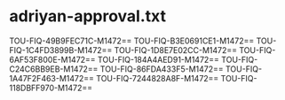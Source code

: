 # adriyan-approval.txt
TOU-FIQ-49B9FEC71C-M1472==
TOU-FIQ-B3E0691CE1-M1472==
TOU-FIQ-1C4FD3899B-M1472==
TOU-FIQ-1D8E7E02CC-M1472==
TOU-FIQ-6AF53F800E-M1472==
TOU-FIQ-184A4AED91-M1472==
TOU-FIQ-C24C6BB9EB-M1472==
TOU-FIQ-86FDA433F5-M1472==
TOU-FIQ-1A47F2F463-M1472==
TOU-FIQ-7244828A8F-M1472==
TOU-FIQ-118DBFF970-M1472==

